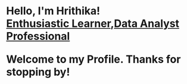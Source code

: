 <h1>Hello, I'm Hrithika! <br/><a href="https://github.com/Hrithika-Reddy-K">Enthusiastic Learner</a>,<a href="https://www.linkedin.com/in/hrithika-reddy-kondakalla">Data Analyst Professional</a>
  
<b>Welcome to my Profile. Thanks for stopping by!</b>

<!--<h2>👨‍💻 Data Analytics Projects:</h2> --->







<!--- - 👋 Hi, I’m @Hrithika-Reddy-K 
 - 👀 I’m interested in ... 
- 🌱 I’m currently learning ...
- 💞️ I’m looking to collaborate on ...
- 📫 How to reach me ... --->

<!---
Hrithika-Reddy-K/Hrithika-Reddy-K is a ✨ special ✨ repository because its `README.md` (this file) appears on your GitHub profile.
You can click the Preview link to take a look at your changes.
--->

